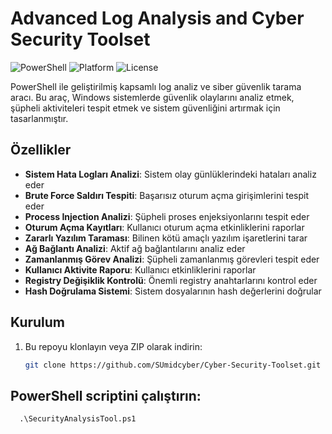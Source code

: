 # Advanced Log Analysis and Cyber Security Toolset

![PowerShell](https://img.shields.io/badge/PowerShell-v5.1+-blue.svg)
![Platform](https://img.shields.io/badge/Platform-Windows-lightgrey.svg)
![License](https://img.shields.io/badge/License-MIT-green.svg)

PowerShell ile geliştirilmiş kapsamlı log analiz ve siber güvenlik tarama aracı. Bu araç, Windows sistemlerde güvenlik olaylarını analiz etmek, şüpheli aktiviteleri tespit etmek ve sistem güvenliğini artırmak için tasarlanmıştır.




## Özellikler

- **Sistem Hata Logları Analizi**: Sistem olay günlüklerindeki hataları analiz eder
- **Brute Force Saldırı Tespiti**: Başarısız oturum açma girişimlerini tespit eder
- **Process Injection Analizi**: Şüpheli proses enjeksiyonlarını tespit eder
- **Oturum Açma Kayıtları**: Kullanıcı oturum açma etkinliklerini raporlar
- **Zararlı Yazılım Taraması**: Bilinen kötü amaçlı yazılım işaretlerini tarar
- **Ağ Bağlantı Analizi**: Aktif ağ bağlantılarını analiz eder
- **Zamanlanmış Görev Analizi**: Şüpheli zamanlanmış görevleri tespit eder
- **Kullanıcı Aktivite Raporu**: Kullanıcı etkinliklerini raporlar
- **Registry Değişiklik Kontrolü**: Önemli registry anahtarlarını kontrol eder
- **Hash Doğrulama Sistemi**: Sistem dosyalarının hash değerlerini doğrular

## Kurulum

1. Bu repoyu klonlayın veya ZIP olarak indirin:
   ```bash
   git clone https://github.com/SUmidcyber/Cyber-Security-Toolset.git

## PowerShell scriptini çalıştırın:

      .\SecurityAnalysisTool.ps1
